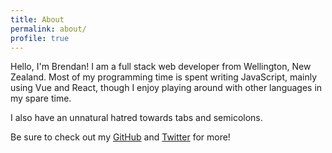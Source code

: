 ```yaml
---
title: About
permalink: about/
profile: true
---
```


Hello, I'm Brendan! I am a full stack web developer from Wellington, New Zealand.
Most of my programming time is spent writing JavaScript, mainly using Vue and React,
though I enjoy playing around with other languages in my spare time.

I also have an unnatural hatred towards tabs and semicolons.

Be sure to check out my [GitHub][github] and [Twitter][twitter] for more!

[github]: https://github.com/nerdenough
[twitter]: https://twitter.com/nerdenough